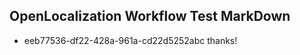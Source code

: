 ## OpenLocalization Workflow Test MarkDown
* eeb77536-df22-428a-961a-cd22d5252abc thanks!

<!--HONumber=Aug16_HO1-->


